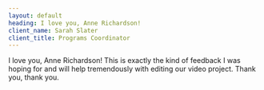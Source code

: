```yaml
---
layout: default
heading: I love you, Anne Richardson!
client_name: Sarah Slater
client_title: Programs Coordinator
---
```

I love you, Anne Richardson! This is exactly the kind of feedback I was hoping for and will help tremendously with editing our video project. Thank you, thank you.
